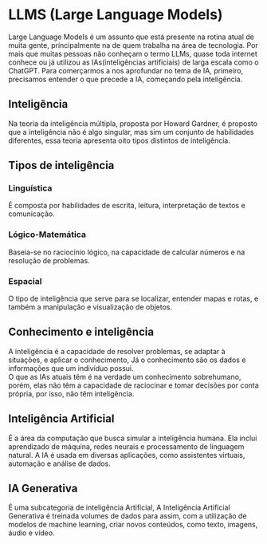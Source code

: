 # LLMS (Large Language Models)
Large Language Models é um assunto que está presente na rotina atual de muita gente, principalmente na de quem trabalha na área de tecnologia. Por mais que muitas pessoas não conheçam o termo LLMs, quase toda internet conhece ou já utilizou as IAs(inteligências artificiais) de larga escala como o ChatGPT. 
Para comerçarmos a nos aprofundar no tema de IA, primeiro, precisamos entender o que precede a IA, começando pela inteligência.
## Inteligência

Na teoria da inteligência múltipla, proposta por Howard Gardner, é proposto que a inteligência não é algo singular, mas sim um conjunto de habilidades diferentes, essa teoria apresenta oito tipos distintos de inteligência.

## Tipos de inteligência

### Linguística

É composta por habilidades de escrita, leitura, interpretação de textos e comunicação.

### Lógico-Matemática

Baseia-se no raciocínio lógico, na capacidade de calcular números e na resolução de problemas.

### Espacial

O tipo de inteligência que serve para se localizar, entender mapas e rotas, e também a manipulação e visualização de objetos.

## Conhecimento e inteligência  
A inteligência é a capacidade de resolver problemas, se adaptar à situações, e aplicar o conhecimento, Já o conhecimento são os dados e informações que um indivíduo possui.  
O que as IAs atuais têm é na verdade um conhecimento sobrehumano, porém, elas não têm a capacidade de raciocinar e tomar decisões por conta própria, por isso, não têm inteligência.

## Inteligência Artificial
É a área da computação que busca simular a inteligência humana. Ela inclui aprendizado de máquina, redes neurais e processamento de linguagem natural. A IA é usada em diversas aplicações, como assistentes virtuais, automação e análise de dados.

## IA Generativa
É uma subcategoria de inteligência Artificial, A Inteligência Artificial Generativa é treinada volumes de dados para assim, com a utilização de modelos de machine learning, criar novos conteúdos, como texto, imagens, áudio e vídeo.
